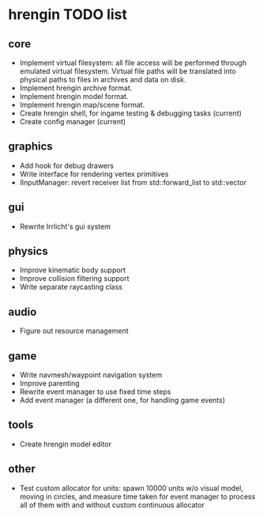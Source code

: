 hrengin TODO list
=================

## core

+ Implement virtual filesystem: all file access will be performed through emulated virtual filesystem. Virtual file paths will be translated into physical paths to files in archives and data on disk.
+ Implement hrengin archive format.
+ Implement hrengin model format.
+ Implement hrengin map/scene format.
+ Create hrengin shell, for ingame testing & debugging tasks (current)
+ Create config manager (current)

## graphics

+ Add hook for debug drawers
+ Write interface for rendering vertex primitives
+ IInputManager: revert receiver list from std::forward_list to std::vector

## gui

+ Rewrite Irrlicht's gui system

## physics

+ Improve kinematic body support
+ Improve collision filtering support
+ Write separate raycasting class

## audio

+ Figure out resource management

## game

+ Write navmesh/waypoint navigation system
+ Improve parenting
+ Rewrite event manager to use fixed time steps
+ Add event manager (a different one, for handling game events)

## tools

+ Create hrengin model editor

## other

+ Test custom allocator for units: spawn 10000 units w/o visual model, moving in circles, and measure time taken for event manager to process all of them with and without custom continuous allocator
